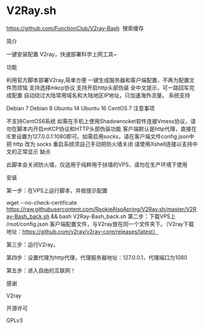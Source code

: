 # V2Ray.sh
https://github.com/FunctionClub/V2ray-Bash  搜索缓存

简介

一键安装配置 V2ray，快速部署科学上网工具~

功能

利用官方脚本部署V2ray,简单方便
一键生成服务器和客户端配置，不再为配置文件而烦恼
支持选择mkcp协议
支持开启http头部伪装
全中文提示，可一路回车完成配置
自动绕过大陆常用域名和大陆地区IP地址，只加速海外流量。
系统支持

Debian 7
Debian 8
Ubuntu 14
Ubuntu 16
CentOS 7
注意事项

不支持CentOS6系统
如需在手机上使用Shadowrocket软件连接Vmess协议，请勿在脚本内开启mKCP协议和HTTP头部伪装功能
客户端默认是http代理，直接在IE里设置为127.0.0.1:1080即可。如需启用socks，请在客户端文件config.json中把 http 改为 socks
重启系统须自己手动把防火墙关闭
请使用Xshell连接以支持中文的正常显示
缺点

此脚本会关闭防火墙，仅适用于纯粹用于扶墙的VPS，请勿在生产环境下使用

安装

第一步：在VPS上运行脚本，并按提示配置

wget --no-check-certificate https://raw.githubusercontent.com/RookieAlsoApring/V2Ray.sh/master/V2Ray-Bash_back.sh && bash V2Ray-Bash_back.sh
第二步：下载VPS上 /root/config.json 客户端配置文件，与V2ray放在同一个文件夹下。（V2ray下载地址：https://github.com/v2ray/v2ray-core/releases/latest）

第三步：运行V2ray。

第四步：设置代理为http代理，代理服务器地址：127.0.0.1，代理端口为1080

第五步：进入自由的互联网！

感谢

V2ray

开源许可

GPLv3
